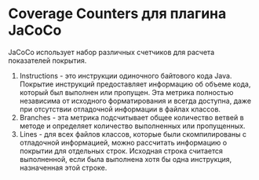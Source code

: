 # Coverage Counters для плагина JaCoCo
JaCoCo использует набор различных счетчиков для расчета показателей покрытия.
1. Instructions - 
это инструкции одиночного байтового кода Java. Покрытие инструкций предоставляет информацию об объеме кода, который был выполнен или пропущен. Эта метрика полностью независима от исходного форматирования и всегда доступна, даже при отсутствии отладочной информации в файлах классов.
1. Branches - эта метрика подсчитывает общее количество  ветвей в методе и определяет количество выполненных или пропущенных.
1. Lines - для всех файлов классов, которые были скомпилированы с отладочной информацией, можно рассчитать информацию о покрытии для отдельных строк. Исходная строка считается выполненной, если была выполнена хотя бы одна инструкция, назначенная этой строке.
